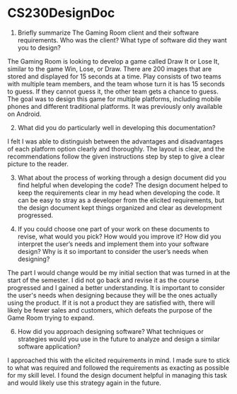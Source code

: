 # CS230DesignDoc

1. Briefly summarize The Gaming Room client and their software requirements. Who was the client? What type of software did they want you to design?

The Gaming Room is looking to develop a game called Draw It or Lose It, similar to the game Win, Lose, or Draw. There are 200 images that are stored and displayed for 15 seconds at a time. Play consists of two teams with multiple team members, and the team whose turn it is has 15 seconds to guess. If they cannot guess it, the other team gets a chance to guess. The goal was to design this game for multiple platforms, including mobile phones and different traditional platforms. It was previously only available on Android. 

2. What did you do particularly well in developing this documentation?

I felt I was able to distinguish between the advantages and disadvantages of each platform option clearly and thoroughly. The layout is clear, and the recommendations follow the given instructions step by step to give a clear picture to the reader. 

3. What about the process of working through a design document did you find helpful when developing the code?
The design document helped to keep the requirements clear in my head when developing the code. It can be easy to stray as a developer from the elicited requirements, but the design document kept things organized and clear as development progressed. 

4. If you could choose one part of your work on these documents to revise, what would you pick? How would you improve it?
How did you interpret the user’s needs and implement them into your software design? Why is it so important to consider the user’s needs when designing?

The part I would change would be my initial section that was turned in at the start of the semester. I did not go back and revise it as the course progressed and I gained a better understanding. It is important to consider the user's needs when designing because they will be the ones actually using the product. If it is not a product they are satisfied with, there will likely be fewer sales and customers, which defeats the purpose of the Game Room trying to expand. 

6. How did you approach designing software? What techniques or strategies would you use in the future to analyze and design a similar software application?

I approached this with the elicited requirements in mind. I made sure to stick to what was required and followed the requirements as exacting as possible for my skill level. I found the design document helpful in managing this task and would likely use this strategy again in the future.

